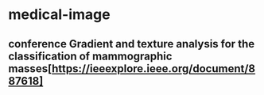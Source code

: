 # medical-image
## conference Gradient and texture analysis for the classification of mammographic masses[https://ieeexplore.ieee.org/document/887618]
